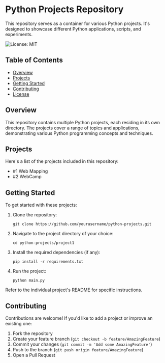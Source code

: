 # Python Projects Repository

This repository serves as a container for various Python projects. It's designed to showcase different Python applications, scripts, and experiments.

![License: MIT](https://img.shields.io/badge/License-MIT-yellow.svg)

## Table of Contents

- [Overview](#overview)
- [Projects](#projects)
- [Getting Started](#getting-started)
- [Contributing](#contributing)
- [License](#license)

## Overview

This repository contains multiple Python projects, each residing in its own directory. The projects cover a range of topics and applications, demonstrating various Python programming concepts and techniques.

## Projects

Here's a list of the projects included in this repository:

- #1 Web Mapping
- #2 WebCamp

## Getting Started

To get started with these projects:

1. Clone the repository:

   ```
   git clone https://github.com/yourusername/python-projects.git
   ```

2. Navigate to the project directory of your choice:

   ```
   cd python-projects/project1
   ```

3. Install the required dependencies (if any):

   ```
   pip install -r requirements.txt
   ```

4. Run the project:
   ```
   python main.py
   ```

Refer to the individual project's README for specific instructions.

## Contributing

Contributions are welcome! If you'd like to add a project or improve an existing one:

1. Fork the repository
2. Create your feature branch (`git checkout -b feature/AmazingFeature`)
3. Commit your changes (`git commit -m 'Add some AmazingFeature'`)
4. Push to the branch (`git push origin feature/AmazingFeature`)
5. Open a Pull Request
